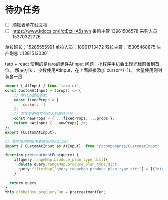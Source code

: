 # 待办任务
- [ ] 顺铉表单在线文档
- [ ] https://www.kdocs.cn/l/ctEtzHA5snvn
采购主管 13961506578
采购人员 15370322726

单拉班长：15285555991
单拉人员：18961713472
双拉主管：15305468875
生产副总：13815130301


taro + react 使用的是taro的组件AtInput
问题：小程序手机会出现光标前置到首位。
解决方法：
少数使用AtInput，在上面直接添加 cursor={-1}。
大量使用则封装套一层

```js
import { AtInput } from 'taro-ui';
const CustomAtInput = (props) => {
    // 默认的固定参数
    const fixedProps = {
        cursor: -1
    };
    // 将固定的属性与传入的属性合并
    const newProps = { ...fixedProps, ...props };
    return <AtInput {...newProps} />;
};
export {CustomAtInput};

// 其他使用的组件重命名为AtInput
import { CustomAtInput as AtInput}  from "@/components/CustomerInput"
```


~~~js
function pretreatmentFun(query) {
	if(query.rangeMap.produce_plan_type_dict){
	  delete query.rangeMap.produce_plan_type_dict;
	  query.filterMap['query.rangeMap.produce_plan_type_dict'] = [{"dict":"PI"},{"dict": "PIEE"}]
	}
	
  return query
}
this.globalDsv.preQueryFun = pretreatmentFun;

~~~